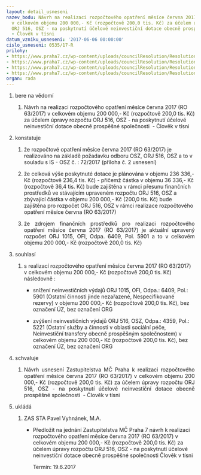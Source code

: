```yaml
---
layout: detail_usneseni
nazev_bodu: Návrh na realizaci rozpočtového opatření měsíce června 2017 (RO 63/2017)
  v celkovém objemu 200 000,- Kč (rozpočtově 200,0 tis. Kč) za účelem úpravy rozpočtu
  ORJ 516, OSZ - na poskytnutí účelové neinvestiční dotace obecně prospěšné společnosti
  - Člověk v tísni
datum_vzniku_usneseni: '2017-06-06 00:00:00'
cislo_usneseni: 0535/17-R
prilohy:
- https://www.praha7.cz/wp-content/uploads/councilResolution/Resolutions/29181/export/3897Duvodova_zprava~210531.docx
- https://www.praha7.cz/wp-content/uploads/councilResolution/Resolutions/29181/export/IS_OSZ_72_2017_Pozadaveknarozpoctoveopatreni~210530.doc
- https://www.praha7.cz/wp-content/uploads/councilResolution/Resolutions/29181/export/Ginis_kontrolni_sestava_ORJ_516_4359_5221_102017~210529.pdf
- https://www.praha7.cz/wp-content/uploads/councilResolution/Resolutions/29181/export/export~295911.pdf
organ: rada
---
```

<ol class="urzList_view" id="urzList">
<li id="" class="urzClass1"><span name="1">bere na vědomí</span> 
<ol class="urzOlClass">
<li id="" class="urzClass2" style="TEXT-ALIGN: left"><span><p>Návrh na realizaci rozpočtového opatření měsíce června 2017 (RO 63/2017) v celkovém objemu 200 000,- Kč (rozpočtově 200,0 tis. Kč) za účelem úpravy rozpočtu ORJ 516, OSZ - na poskytnutí účelové neinvestiční dotace obecně prospěšné společnosti&nbsp; - Člověk v tísni</p></span></li></ol></li>
<li id="" class="urzClass1"><span name="6">konstatuje</span> 
<ol id="" class="urzOlClass">
<li id="" class="urzClass2" style="TEXT-ALIGN: left"><span><p>že rozpočtové opatření měsíce června 2017 (RO 63/2017)&nbsp;je realizováno na základě požadavku odboru OSZ, ORJ 516, OSZ a to v souladu s IS - OSZ č. : 72/2017 (příloha č. 2 usnesení)</p></span></li><li style="text-align: left;" id="" class="urzClass2"><span><p>že celková výše poskytnuté dotace je plánována v objemu 236 336,- Kč (rozpočtově 236,4 tis. Kč) - přičemž částka v objemu 36 336,- Kč (rozpočtově 36,4 tis. Kč) bude zajištěna v rámci přesunu finančních prostředků ve stávajícím upraveném rozpočtu ORJ 516, OSZ a zbývající částka v objemu 200 000,- Kč (200,0 tis. Kč) bude zajištěna pro rozpočet ORJ 516, OSZ v rámci realizace rozpočtového opatření měsíce června (RO 63/2017)</p></span></li>
<li id="" class="urzClass2" style="TEXT-ALIGN: justify"><span><p style="TEXT-ALIGN: justify" data-mce-style="text-align: justify;">že zdrojem finančních prostředků pro realizaci rozpočtového opatření měsíce června 2017 (RO 63/2017) je aktuální upravený rozpočet ORJ 1015, OFI, Odpa. 6409, Pol. 5901 a to v celkovém objemu 200 000,- Kč (rozpočtově 200,0 tis. Kč)<br></p></span></li>
</ol></li>
<li id="" class="urzClass1"><span name="26">souhlasí</span> 
<ol id="" class="urzOlClass">
<li id="" class="urzClass2" style="TEXT-ALIGN: left"><span><p>s realizací rozpočtového opatření&nbsp;měsíce června 2017 (RO 63/2017) v celkovém objemu 200 000,- Kč (rozpočtově 200,0 tis. Kč) následovně :</p></span>
<ul class="urzUlClass">
<li id="" class="urzClass3" style="TEXT-ALIGN: left"><span><p>snížení neinvestičních výdajů ORJ 1015, OFI, Odpa.: 6409, Pol.: 5901 (Ostatní činnosti jinde nezařazené, Nespecifikované rezervy) v objemu 200 000,- Kč (rozpočtově 200,0 tis. Kč), bez označení ÚZ, bez označení ORG<br></p></span></li>
<li id="" class="urzClass3" style="TEXT-ALIGN: left"><span><p>zvýšení neinvestičních výdajů ORJ 516, OSZ, Odpa.: 4359, Pol.: 5221 (Ostatní služby a činnosti v oblasti sociální péče, Neinvestiční transfery obecně prospěšným společnostem) v celkovém objemu 200 000,- Kč (rozpočtově 200,0 tis. Kč), bez označení ÚZ, bez označení ORG</p></span></li></ul></li>
</ol></li>
<li id="" class="urzClass1"><span name="24">schvaluje</span><ol class="urzOlClass"><li style="text-align: justify;" id="" class="urzClass2"><span><p style="text-align: justify;" data-mce-style="text-align: justify;">Návrh usnesení Zastupitelstva MČ Praha k realizaci rozpočtového opatření měsíce června 2017 (RO 63/2017) v celkovém objemu 200 000,- Kč (rozpočtově 200,0 tis. Kč) za účelem úpravy rozpočtu ORJ 516, OSZ - na poskytnutí účelové neinvestiční dotace obecně prospěšné společnosti&nbsp; - Člověk v tísni</p></span></li></ol></li><li class="urzClass1" id="urzUkoly"><span name="1">ukládá</span><ol class="urzOlClass"><li class="urzClass2"><span><p>ZAS STA Pavel Vyhnánek, M.A.</p></span><ul class="urzUlClass"><li class="urzClass3"><span><p>Předložit na jednání Zastupitelstva MČ Praha 7 návrh k realizaci rozpočtového opatření měsíce června 2017 (RO 63/2017) v celkovém objemu 200 000,- Kč (rozpočtově 200,0 tis. Kč) za účelem úpravy rozpočtu ORJ 516, OSZ - na poskytnutí účelové neinvestiční dotace obecně prospěšné společnosti Člověk v tísni</p></span><span class="urzUkolTermin">  Termín:&nbsp;19.6.2017</span></li></ul></li></ol></li></ol>